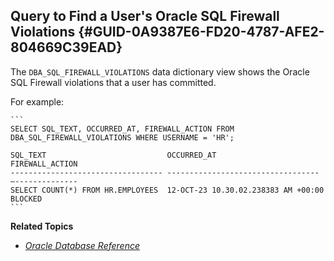 ##  Query to Find a User's Oracle SQL Firewall Violations {#GUID-0A9387E6-FD20-4787-AFE2-804669C39EAD} 

The ` DBA_SQL_FIREWALL_VIOLATIONS ` data dictionary view shows the Oracle SQL Firewall violations that a user has committed. 

For example: 
    
    
    ```
    SELECT SQL_TEXT, OCCURRED_AT, FIREWALL_ACTION FROM DBA_SQL_FIREWALL_VIOLATIONS WHERE USERNAME = 'HR';
     
    SQL_TEXT                           OCCURRED_AT                         FIREWALL_ACTION
    ---------------------------------- ----------------------------------  –--------------
    SELECT COUNT(*) FROM HR.EMPLOYEES  12-OCT-23 10.30.02.238383 AM +00:00 BLOCKED
    ```

**Related Topics**

  * [ *Oracle Database Reference*  ](https://docs.oracle.com/pls/topic/lookup?ctx=en/database/oracle/oracle-database/23/sqlfw&id=REFRN-GUID-855FF31F-7F89-4667-B790-4AD157EA00B5)


